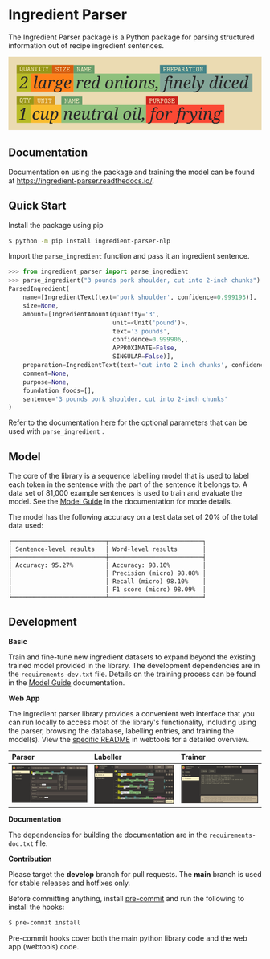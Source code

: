 # Ingredient Parser

The Ingredient Parser package is a Python package for parsing structured information out of recipe ingredient sentences.

![](docs/source/_static/logos/logo_wide.png)

## Documentation

Documentation on using the package and training the model can be found at https://ingredient-parser.readthedocs.io/.

## Quick Start

Install the package using pip

```bash
$ python -m pip install ingredient-parser-nlp
```

Import the ```parse_ingredient``` function and pass it an ingredient sentence.

```python
>>> from ingredient_parser import parse_ingredient
>>> parse_ingredient("3 pounds pork shoulder, cut into 2-inch chunks")
ParsedIngredient(
    name=[IngredientText(text='pork shoulder', confidence=0.999193)],
    size=None,
    amount=[IngredientAmount(quantity='3',
                             unit=<Unit('pound')>,
                             text='3 pounds',
                             confidence=0.999906,,
                             APPROXIMATE=False,
                             SINGULAR=False)],
    preparation=IngredientText(text='cut into 2 inch chunks', confidence=0.999193),
    comment=None,
    purpose=None,
    foundation_foods=[],
    sentence='3 pounds pork shoulder, cut into 2-inch chunks'
)
```

Refer to the documentation [here](https://ingredient-parser.readthedocs.io/en/latest/start/index.html#optional-parameters) for the optional parameters that can be used with `parse_ingredient` .

## Model

The core of the library is a sequence labelling model that is used to label each token in the sentence with the part of the sentence it belongs to. A data set of 81,000 example sentences is used to train and evaluate the model. See the [Model Guide](https://ingredient-parser.readthedocs.io/en/latest/guide/index.html) in the documentation for mode details.

The model has the following accuracy on a test data set of 20% of the total data used:

```
╒══════════════════════════╤══════════════════════════╕
│ Sentence-level results   │ Word-level results       │
╞══════════════════════════╪══════════════════════════╡
│ Accuracy: 95.27%         │ Accuracy: 98.10%         │
│                          │ Precision (micro) 98.08% │
│                          │ Recall (micro) 98.10%    │
│                          │ F1 score (micro) 98.09%  │
╘══════════════════════════╧══════════════════════════╛
```

## Development

**Basic**

Train and fine-tune new ingredient datasets to expand beyond the existing trained model provided in the library. The development dependencies are in the `requirements-dev.txt` file. Details on the training process can be found in the [Model Guide](https://ingredient-parser.readthedocs.io/en/latest/guide/index.html) documentation.

**Web App**

The ingredient parser library provides a convenient web interface that you can run locally to access most of the library's functionality, including using the parser, browsing the database, labelling entries, and training the model(s). View the [specific README](webtools/README.md) in webtools for a detailed overview.

| Parser | Labeller | Trainer |
| :------- | :------- | :------- |
| ![Screen shot of web parser](docs/source/_static/webtools/app.parser.screenshot.png)     | ![Screen shot of web labeller](docs/source/_static/webtools/app.labeller.screenshot.png)     | ![Screen shot of web trainer](docs/source/_static/webtools/app.trainer.screenshot.png)   |

**Documentation**

The dependencies for building the documentation are in the `requirements-doc.txt` file.

**Contribution**

Please target the **develop** branch for pull requests. The **main** branch is used for stable releases and hotfixes only.

Before committing anything, install [pre-commit](https://pre-commit.com/) and run the following to install the hooks:

```bash
$ pre-commit install
```

Pre-commit hooks cover both the main python library code and the web app (webtools) code.

